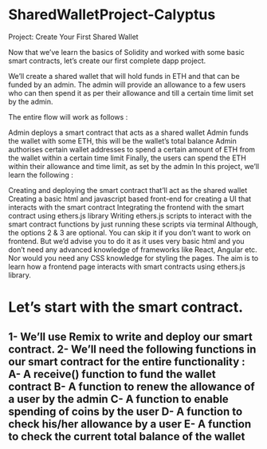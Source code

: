 # SharedWalletProject-Calyptus
Project: Create Your First Shared Wallet

Now that we’ve learn the basics of Solidity and worked with some basic smart contracts, let’s create our first complete dapp project.

We’ll create a shared wallet that will hold funds in ETH and that can be funded by an admin. The admin will provide an allowance to a few users who can then spend it as per their allowance and till a certain time limit set by the admin.

The entire flow will work as follows :

Admin deploys a smart contract that acts as a shared wallet
Admin funds the wallet with some ETH, this will be the wallet’s total balance
Admin authorises certain wallet addresses to spend a certain amount of ETH from the wallet within a certain time limit
Finally, the users can spend the ETH within their allowance and time limit, as set by the admin
In this project, we’ll learn the following :

Creating and deploying the smart contract that’ll act as the shared wallet
Creating a basic html and javascript based front-end for creating a UI that interacts with the smart contract
Integrating the frontend with the smart contract using ethers.js library
Writing ethers.js scripts to interact with the smart contract functions by just running these scripts via terminal
Although, the options 2 & 3 are optional. You can skip it if you don’t want to work on frontend. But we’d advise you to do it as it uses very basic html and you don’t need any advanced knowledge of frameworks like React, Angular etc. Nor would you need any CSS knowledge for styling the pages. The aim is to learn how a frontend page interacts with smart contracts using ethers.js library.

# Let’s start with the smart contract. 
1- We’ll use Remix to write and deploy our smart contract. 
2- We’ll need the following functions in our smart contract for the entire functionality :
             A- A receive() function to fund the wallet contract
             B- A function to renew the allowance of a user by the admin
             C- A function to enable spending of coins by the user
             D- A function to check his/her allowance by a user
             E- A function to check the current total balance of the wallet
------------------------------------------------------------------------------------------------------------------------------------------------------------
